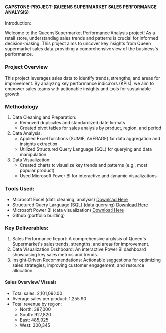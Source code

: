 #### CAPSTONE-PROJECT-(QUEENS SUPERMARKET SALES PERFORMANCE ANALYSIS)


Introduction:

Welcome to the Queens Supermarket Performance Analysis project! As a retail store, understanding sales trends and patterns is crucial for informed decision-making. This project aims to uncover key insights from Queen supermarket sales data, providing a comprehensive view of the business's performance.

### Project Overview
This project leverages sales data to identify trends, strengths, and areas for improvement. By analyzing key performance indicators (KPIs), we aim to empower sales teams with actionable insights and tools for sustainable growth.


### Methodology

1. Data Cleaning and Preparation:
    - Removed duplicates and standardized date formats
    - Created pivot tables for sales analysis by product, region, and period
2. Data Analysis:
    - Applied Excel functions (SUMIF, AVERAGE) for data aggregation and insights extraction
    - Utilized Structured Query Language (SQL) for querying and data manipulation
3. Data Visualization:
    - Created charts to visualize key trends and patterns (e.g., most popular product)
    - Used Microsoft Power BI for interactive and dynamic visualizations

### Tools Used:

- Microsoft Excel (data cleaning, analysis) [Download Here](https://www.microsoft.com)
- Structured Query Language (SQL) (data querying) [Download Here](https://learn.microsoft.com/en-us/sql/ssms/download-sql-server-management-studio-ssms?view=sql-server-ver16&redirectedfrom=MSDN)
- Microsoft Power BI (data visualization) [Download Here](https://www.bing.com/search?pglt=43&q=powerbi.microsoft.com+download&cvid=0fae1f6dca6b4926aa1707cb15244dd6&gs_lcrp=EgRlZGdlKgYIAxAAGEAyBggAEEUYOTIGCAEQABhAMgYIAhAAGEAyBggDEAAYQDIGCAQQABhAMgYIBRAAGEAyBggGEAAYQDIGCAcQABhAMgYICBAAGEDSAQkxNDMzOGowajGoAgCwAgA&FORM=ANNTA1&DAF0=1&PC=U531)
- Github (portfolio building)

### Key Deliverables:

1. Sales Performance Report: A comprehensive analysis of Queen's Supermarket's sales trends, strengths, and areas for improvement.
2. Data Visualization Dashboard: An interactive Power BI dashboard showcasing key sales metrics and trends.
3. Insight-Driven Recommendations: Actionable suggestions for optimizing sales strategies, improving customer engagement, and resource allocation.

   



#### Sales Overview/ Visuals

- Total sales: 2,101,090.00
- Average sales per product: 1,255.90
- Total revenue by region:
    - North: 387,000 
    - South: 927,820 
    - East: 485,925
    - West: 300,345

